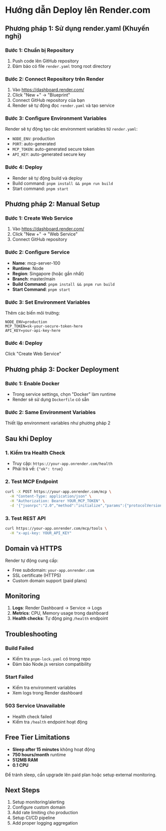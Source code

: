 # Hướng dẫn Deploy lên Render.com

## Phương pháp 1: Sử dụng render.yaml (Khuyến nghị)

### Bước 1: Chuẩn bị Repository
1. Push code lên GitHub repository
2. Đảm bảo có file `render.yaml` trong root directory

### Bước 2: Connect Repository trên Render
1. Vào https://dashboard.render.com/
2. Click "New +" → "Blueprint"
3. Connect GitHub repository của bạn
4. Render sẽ tự động đọc `render.yaml` và tạo service

### Bước 3: Configure Environment Variables
Render sẽ tự động tạo các environment variables từ `render.yaml`:
- `NODE_ENV`: production
- `PORT`: auto-generated
- `MCP_TOKEN`: auto-generated secure token
- `API_KEY`: auto-generated secure key

### Bước 4: Deploy
- Render sẽ tự động build và deploy
- Build command: `pnpm install && pnpm run build`
- Start command: `pnpm start`

## Phương pháp 2: Manual Setup

### Bước 1: Create Web Service
1. Vào https://dashboard.render.com/
2. Click "New +" → "Web Service"
3. Connect GitHub repository

### Bước 2: Configure Service
- **Name**: mcp-server-100
- **Runtime**: Node
- **Region**: Singapore (hoặc gần nhất)
- **Branch**: master/main
- **Build Command**: `pnpm install && pnpm run build`
- **Start Command**: `pnpm start`

### Bước 3: Set Environment Variables
Thêm các biến môi trường:
```
NODE_ENV=production
MCP_TOKEN=sk-your-secure-token-here
API_KEY=your-api-key-here
```

### Bước 4: Deploy
Click "Create Web Service"

## Phương pháp 3: Docker Deployment

### Bước 1: Enable Docker
- Trong service settings, chọn "Docker" làm runtime
- Render sẽ sử dụng `Dockerfile` có sẵn

### Bước 2: Same Environment Variables
Thiết lập environment variables như phương pháp 2

## Sau khi Deploy

### 1. Kiểm tra Health Check
- Truy cập: `https://your-app.onrender.com/health`
- Phải trả về: `{"ok": true}`

### 2. Test MCP Endpoint
```bash
curl -X POST https://your-app.onrender.com/mcp \
  -H "Content-Type: application/json" \
  -H "Authorization: Bearer YOUR_MCP_TOKEN" \
  -d '{"jsonrpc":"2.0","method":"initialize","params":{"protocolVersion":"2024-11-05","capabilities":{}},"id":1}'
```

### 3. Test REST API
```bash
curl https://your-app.onrender.com/mcp/tools \
  -H "x-api-key: YOUR_API_KEY"
```

## Domain và HTTPS

Render tự động cung cấp:
- Free subdomain: `your-app.onrender.com`
- SSL certificate (HTTPS)
- Custom domain support (paid plans)

## Monitoring

1. **Logs**: Render Dashboard → Service → Logs
2. **Metrics**: CPU, Memory usage trong dashboard
3. **Health checks**: Tự động ping `/health` endpoint

## Troubleshooting

### Build Failed
- Kiểm tra `pnpm-lock.yaml` có trong repo
- Đảm bảo Node.js version compatibility

### Start Failed
- Kiểm tra environment variables
- Xem logs trong Render dashboard

### 503 Service Unavailable
- Health check failed
- Kiểm tra `/health` endpoint hoạt động

## Free Tier Limitations

- **Sleep after 15 minutes** không hoạt động
- **750 hours/month** runtime
- **512MB RAM**
- **0.1 CPU**

Để tránh sleep, cần upgrade lên paid plan hoặc setup external monitoring.

## Next Steps

1. Setup monitoring/alerting
2. Configure custom domain
3. Add rate limiting cho production
4. Setup CI/CD pipeline
5. Add proper logging aggregation